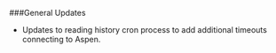 ###General Updates
- Updates to reading history cron process to add additional timeouts connecting to Aspen.   
